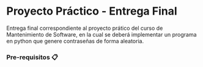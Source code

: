 # Proyecto Práctico - Entrega Final
Entrega final correspondiente al proyecto prático del curso de Mantenimiento de Software, en la cual se deberá implementar un programa en python que genere contraseñas de forma aleatoria.

### Pre-requisitos 📋
